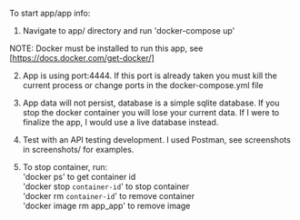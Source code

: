 To start app/app info:

1. Navigate to app/ directory and run
    'docker-compose up'

NOTE: Docker must be installed to run this app, see [https://docs.docker.com/get-docker/]

2. App is using port:4444. If this port is already taken you must kill the current process or change ports in the docker-compose.yml file

3. App data will not persist, database is a simple sqlite database. If you stop the docker container you will lose your current data. If I were to finalize the app, I would use a live database instead.

4. Test with an API testing development. I used Postman, see screenshots in screenshots/ for examples.

5. To stop container, run:
    <br />
    'docker ps' to get container id
    <br />
    'docker stop `container-id`' to stop container
    <br />
    'docker rm `container-id`' to remove container
    <br />
    'docker image rm app_app' to remove image
